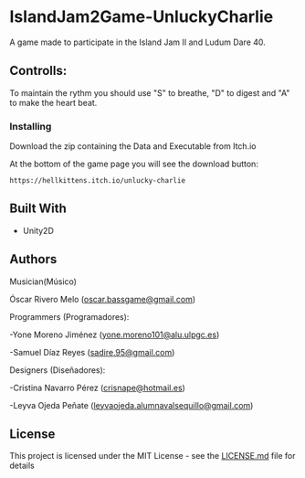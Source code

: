 # IslandJam2Game-UnluckyCharlie


A game made to participate in the Island Jam II and Ludum Dare 40.


## Controlls:


To maintain the rythm you should use  "S" to breathe, "D" to digest and "A" to make the heart beat.


### Installing


Download the zip containing the Data and Executable from Itch.io

At the bottom of the game page you will see the download button:


```
https://hellkittens.itch.io/unlucky-charlie
```




## Built With

* Unity2D



## Authors

Musician(Músico)

Óscar Rivero Melo (oscar.bassgame@gmail.com)

Programmers (Programadores):

-Yone Moreno Jiménez (yone.moreno101@alu.ulpgc.es)

-Samuel Díaz Reyes (sadire.95@gmail.com)

Designers (Diseñadores):

-Cristina Navarro Pérez (crisnape@hotmail.es)

-Leyva Ojeda Peñate (leyvaojeda.alumnavalsequillo@gmail.com)

## License

This project is licensed under the MIT License - see the [LICENSE.md](LICENSE.md) file for details


